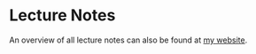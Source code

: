 # Lecture Notes

An overview of all lecture notes can also be found at [my website](https://tjarksievers.de/lecture-notes).
